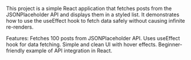 This project is a simple React application that fetches posts from the JSONPlaceholder API and displays them in a styled list. It demonstrates how to use the useEffect hook to fetch data safely without causing infinite re-renders.

Features:
Fetches 100 posts from JSONPlaceholder API.
Uses useEffect hook for data fetching.
Simple and clean UI with hover effects.
Beginner-friendly example of API integration in React.
